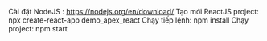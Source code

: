 Cài đặt NodeJS : https://nodejs.org/en/download/
Tạo mới ReactJS project: npx create-react-app demo_apex_react
Chạy tiếp lệnh: npm install
Chạy project: npm start
